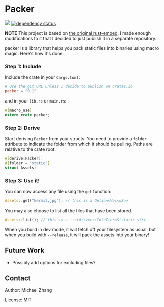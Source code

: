 Packer
======

[![](https://api.travis-ci.org/iptq/packer.svg?branch=master)](https://travis-ci.org/iptq/packer)
[![dependency status](https://deps.rs/repo/github/iptq/packer/status.svg)](https://deps.rs/repo/github/iptq/packer)

**NOTE** This project is based on [the original rust-embed](https://github.com/pyros2097/rust-embed). I made enough modifications to it that I decided to just publish it in a separate repository.

packer is a library that helps you pack static files into binaries using macro magic. Here's how it's done:

### Step 1: Include

Include the crate in your `Cargo.toml`:

```toml
# Use the git URL unless I decide to publish on crates.io
packer = "0.1"
```

and in your `lib.rs` or `main.rs`:

```rs
#[macro_use]
extern crate packer;
```

### Step 2: Derive

Start deriving `Packer` from your structs. You need to provide a `folder` attribute to indicate the folder 
from which it should be pulling. Paths are relative to the crate root.

```rs
#[derive(Packer)]
#[folder = "static"]
struct Assets;
```

### Step 3: Use it!

You can now access any file using the `get` function:

```rs
Assets::get("kermit.jpg"); // this is a Option<Vec<u8>>
```

You may also choose to list all the files that have been stored.

```rs
Assets::list(); // this is a ::std::vec::IntoIter<&'static str>
```

When you build in dev mode, it will fetch off your filesystem as usual, but when you build with `--release`, it will pack the assets into your binary!

Future Work
-----------

- Possibly add options for excluding files?

Contact
-------

Author: Michael Zhang

License: MIT
